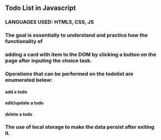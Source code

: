 
## Todo List in Javascript

### LANGUAGES USED: HTML5, CSS, JS

### The goal is essentially to understand and practice how the functionality of
### adding a card with item to the DOM by clicking a button on the page after inputing the choice task.

### Operations that can be performed on the todolist are enumerated below:
####  add a todo
####  edit/update a todo
####  delete a todo

### The use of local storage to make the data persist after exiting it.